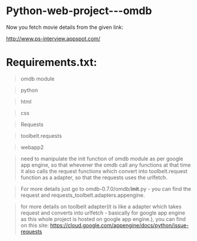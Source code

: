 # Python-web-project---omdb

Now you fetch movie details from the given link:

http://www.ps-interview.appspot.com/

# Requirements.txt:

> omdb module

> python

> html

> css

> Requests

> toolbelt.requests

> webapp2

> need to manipulate the init function of omdb module as per google app engine, so that whevener the omdb call any functions at that time it also calls the request functions which convert into toolbelt.request function as a adapter, so that the requests uses the urlfetch.

> For more details just go to omdb-0.7.0/omdb/__init__.py - you can find the request and requests_toolbelt.adapters.appengine.

> for more details on toolbelt adapter(it is like a adapter which takes request and converts into urlfetch - basically for google app engine as this whole project is hosted on google app engine.), you can find on this site:
https://cloud.google.com/appengine/docs/python/issue-requests
